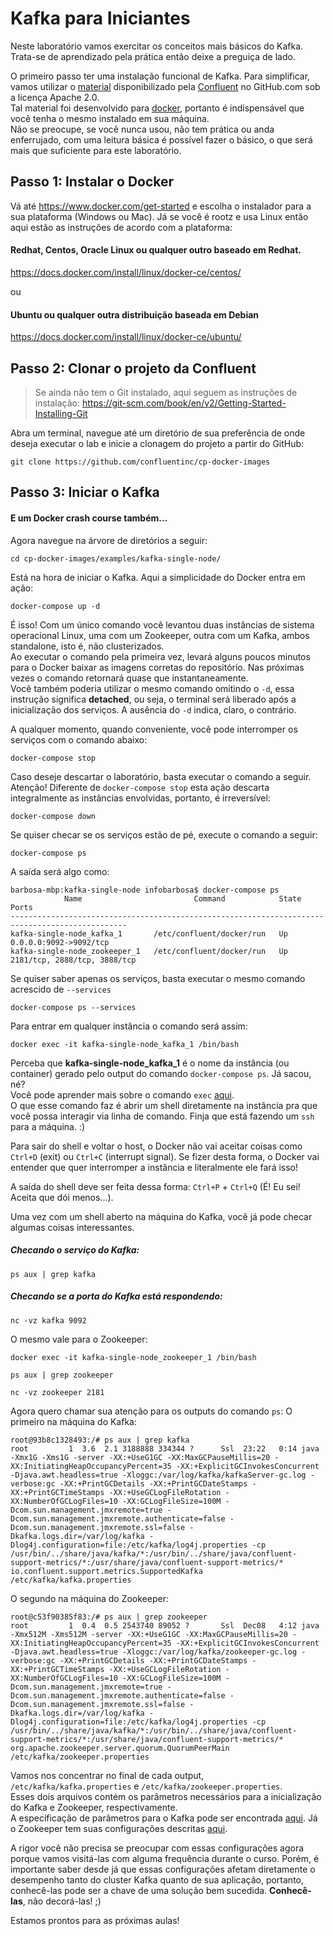# Kafka para Iniciantes

Neste laboratório vamos exercitar os conceitos mais básicos do Kafka.<br/>
Trata-se de aprendizado pela prática então deixe a preguiça de lado.<br/>

O primeiro passo ter uma instalação funcional de Kafka. Para simplificar, vamos utilizar o [material](https://github.com/confluentinc/cp-docker-images) disponibilizado pela [Confluent](https://www.confluent.io/) no GitHub.com sob a licença Apache 2.0.<br/>
Tal material foi desenvolvido para [docker](https://www.docker.com/), portanto é indispensável que você tenha o mesmo instalado em sua máquina.<br/>
Não se preocupe, se você nunca usou, não tem prática ou anda enferrujado, com uma leitura básica é possível fazer o básico, o que será mais que suficiente para este laboratório.<br/>

## Passo 1: Instalar o Docker

Vá até https://www.docker.com/get-started e escolha o instalador para a sua plataforma (Windows ou Mac).
Já se você é rootz e usa Linux então aqui estão as instruções de acordo com a plataforma:

#### Redhat, Centos, Oracle Linux ou qualquer outro baseado em Redhat.
https://docs.docker.com/install/linux/docker-ce/centos/

ou

#### Ubuntu ou qualquer outra distribuição baseada em Debian
https://docs.docker.com/install/linux/docker-ce/ubuntu/

## Passo 2: Clonar o projeto da Confluent
> Se ainda não tem o Git instalado, aqui seguem as instruções de instalação:
> https://git-scm.com/book/en/v2/Getting-Started-Installing-Git

Abra um terminal, navegue até um diretório de sua preferência de onde deseja executar o lab e inicie a clonagem do projeto a partir do GitHub:
```
git clone https://github.com/confluentinc/cp-docker-images
```
## Passo 3: Iniciar o Kafka
#### E um Docker crash course também...

Agora navegue na árvore de diretórios a seguir:
```
cd cp-docker-images/examples/kafka-single-node/
```

Está na hora de iniciar o Kafka. Aqui a simplicidade do Docker entra em ação:
```
docker-compose up -d
```
É isso! Com um único comando você levantou duas instâncias de sistema operacional Linux, uma com um Zookeeper, outra com um Kafka, ambos standalone, isto é, não clusterizados.<br/>
Ao executar o comando pela primeira vez, levará alguns poucos minutos para o Docker baixar as imagens corretas do repositório. Nas próximas vezes o comando retornará quase que instantaneamente.<br/>
Você também poderia utilizar o mesmo comando omitindo o `-d`, essa instrução significa **detached**, ou seja, o terminal será liberado após a inicialização dos serviços. A ausência do `-d` indica, claro, o contrário.

A qualquer momento, quando conveniente, você pode interromper os serviços com o comando abaixo:
```
docker-compose stop
```

Caso deseje descartar o laboratório, basta executar o comando a seguir.<br/>
Atenção! Diferente de `docker-compose stop` esta ação descarta integralmente as instâncias envolvidas, portanto, é irreversível:
```
docker-compose down
```

Se quiser checar se os serviços estão de pé, execute o comando a seguir:
```
docker-compose ps
```
A saída será algo como:
```
barbosa-mbp:kafka-single-node infobarbosa$ docker-compose ps
            Name                         Command            State              Ports
------------------------------------------------------------------------------------------------
kafka-single-node_kafka_1       /etc/confluent/docker/run   Up      0.0.0.0:9092->9092/tcp
kafka-single-node_zookeeper_1   /etc/confluent/docker/run   Up      2181/tcp, 2888/tcp, 3888/tcp
```

Se quiser saber apenas os serviços, basta executar o mesmo comando acrescido de `--services`
```
docker-compose ps --services
```

Para entrar em qualquer instância o comando será assim:
```
docker exec -it kafka-single-node_kafka_1 /bin/bash
```

Perceba que **kafka-single-node_kafka_1** é o nome da instância (ou container) gerado pelo output do comando `docker-compose ps`. Já sacou, né?<br/>
Você pode aprender mais sobre o comando `exec` [aqui](https://docs.docker.com/engine/reference/commandline/exec/#parent-command).<br/>
O que esse comando faz é abrir um shell diretamente na instância pra que você possa interagir via linha de comando. Finja que está fazendo um `ssh` para a máquina. :)

Para sair do shell e voltar o host, o Docker não vai aceitar coisas como `Ctrl+D` (exit) ou `Ctrl+C` (interrupt signal). Se fizer desta forma, o Docker vai entender que quer interromper a instância e literalmente ele fará isso! <br/>

A saída do shell deve ser feita dessa forma: `Ctrl+P` + `Ctrl+Q` (É! Eu sei! Aceita que dói menos...).

Uma vez com um shell aberto na máquina do Kafka, você já pode checar algumas coisas interessantes.
##### Checando o serviço do Kafka:

```
ps aux | grep kafka
```
##### Checando se a porta do Kafka está respondendo:
```
nc -vz kafka 9092
```

O mesmo vale para o Zookeeper:
```
docker exec -it kafka-single-node_zookeeper_1 /bin/bash

ps aux | grep zookeeper

nc -vz zookeeper 2181
```

Agora quero chamar sua atenção para os outputs do comando `ps`:
O primeiro na máquina do Kafka:
```
root@93b8c1328493:/# ps aux | grep kafka
root         1  3.6  2.1 3188888 334344 ?      Ssl  23:22   0:14 java -Xmx1G -Xms1G -server -XX:+UseG1GC -XX:MaxGCPauseMillis=20 -XX:InitiatingHeapOccupancyPercent=35 -XX:+ExplicitGCInvokesConcurrent -Djava.awt.headless=true -Xloggc:/var/log/kafka/kafkaServer-gc.log -verbose:gc -XX:+PrintGCDetails -XX:+PrintGCDateStamps -XX:+PrintGCTimeStamps -XX:+UseGCLogFileRotation -XX:NumberOfGCLogFiles=10 -XX:GCLogFileSize=100M -Dcom.sun.management.jmxremote=true -Dcom.sun.management.jmxremote.authenticate=false -Dcom.sun.management.jmxremote.ssl=false -Dkafka.logs.dir=/var/log/kafka -Dlog4j.configuration=file:/etc/kafka/log4j.properties -cp /usr/bin/../share/java/kafka/*:/usr/bin/../share/java/confluent-support-metrics/*:/usr/share/java/confluent-support-metrics/* io.confluent.support.metrics.SupportedKafka /etc/kafka/kafka.properties
```
O segundo na máquina do Zookeeper:
```
root@c53f90385f83:/# ps aux | grep zookeeper
root         1  0.4  0.5 2543740 89052 ?       Ssl  Dec08   4:12 java -Xmx512M -Xms512M -server -XX:+UseG1GC -XX:MaxGCPauseMillis=20 -XX:InitiatingHeapOccupancyPercent=35 -XX:+ExplicitGCInvokesConcurrent -Djava.awt.headless=true -Xloggc:/var/log/kafka/zookeeper-gc.log -verbose:gc -XX:+PrintGCDetails -XX:+PrintGCDateStamps -XX:+PrintGCTimeStamps -XX:+UseGCLogFileRotation -XX:NumberOfGCLogFiles=10 -XX:GCLogFileSize=100M -Dcom.sun.management.jmxremote=true -Dcom.sun.management.jmxremote.authenticate=false -Dcom.sun.management.jmxremote.ssl=false -Dkafka.logs.dir=/var/log/kafka -Dlog4j.configuration=file:/etc/kafka/log4j.properties -cp /usr/bin/../share/java/kafka/*:/usr/bin/../share/java/confluent-support-metrics/*:/usr/share/java/confluent-support-metrics/* org.apache.zookeeper.server.quorum.QuorumPeerMain /etc/kafka/zookeeper.properties
```

Vamos nos concentrar no final de cada output, `/etc/kafka/kafka.properties` e `/etc/kafka/zookeeper.properties`. <br/>
Esses dois arquivos contém os parâmetros necessários para a inicialização do Kafka e Zookeeper, respectivamente.<br/>
A especificação de parâmetros para o Kafka pode ser encontrada [aqui](https://kafka.apache.org/documentation/#brokerconfigs).
Já o Zookeeper tem suas configurações descritas [aqui](https://zookeeper.apache.org/doc/r3.4.9/zookeeperAdmin.html#sc_configuration).

A rigor você não precisa se preocupar com essas configurações agora porque vamos visitá-las com alguma frequência durante o curso. Porém, é importante saber desde já que essas configurações afetam diretamente o desempenho tanto do cluster Kafka quanto de sua aplicação, portanto, conhecê-las pode ser a chave de uma solução bem sucedida. **Conhecê-las**, não decorá-las! ;)

Estamos prontos para as próximas aulas!
